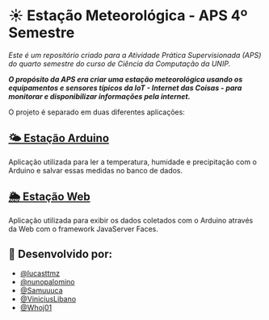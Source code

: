 # ☀️ Estação Meteorológica - APS 4º Semestre

*Este é um repositório criado para a Atividade Prática Supervisionada (APS) do quarto semestre do curso de Ciência da Computação da UNIP.* 

***O propósito da APS era criar uma estação meteorológica usando os equipamentos e sensores típicos da IoT - Internet das Coisas - para monitorar e disponibilizar informações pela internet.***

O projeto é separado em duas diferentes aplicações:

## [🌤️ Estação Arduino ](./estacao-arduino/)

Aplicação utilizada para ler a temperatura, humidade e precipitação com o Arduino e salvar essas medidas no banco de dados.

## [🌦️ Estação Web ](./estacao-web/)

Aplicação utilizada para exibir os dados coletados com o Arduino através da Web com o framework JavaServer Faces.

## 🔧 Desenvolvido por:

- [@lucasttmz](https://github.com/lucasttmz/)
- [@nunopalomino ](https://github.com/nunopalomino/)
- [@Samuuuca](https://github.com/Samuuuca/)
- [@ViniciusLibano](https://github.com/ViniciusLibano/)
- [@Whoj01](https://github.com/Whoj01/)
